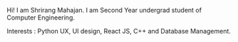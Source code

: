Hi! I am Shrirang Mahajan.
I am Second Year undergrad student of Computer Engineering.

Interests : Python UX, UI design, React JS, C++ and Database Management.


